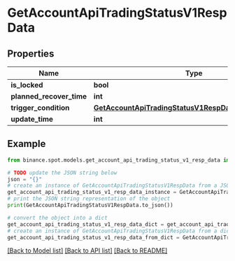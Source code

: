 # GetAccountApiTradingStatusV1RespData


## Properties

Name | Type | Description | Notes
------------ | ------------- | ------------- | -------------
**is_locked** | **bool** |  | [optional] 
**planned_recover_time** | **int** |  | [optional] 
**trigger_condition** | [**GetAccountApiTradingStatusV1RespDataTriggerCondition**](GetAccountApiTradingStatusV1RespDataTriggerCondition.md) |  | [optional] 
**update_time** | **int** |  | [optional] 

## Example

```python
from binance.spot.models.get_account_api_trading_status_v1_resp_data import GetAccountApiTradingStatusV1RespData

# TODO update the JSON string below
json = "{}"
# create an instance of GetAccountApiTradingStatusV1RespData from a JSON string
get_account_api_trading_status_v1_resp_data_instance = GetAccountApiTradingStatusV1RespData.from_json(json)
# print the JSON string representation of the object
print(GetAccountApiTradingStatusV1RespData.to_json())

# convert the object into a dict
get_account_api_trading_status_v1_resp_data_dict = get_account_api_trading_status_v1_resp_data_instance.to_dict()
# create an instance of GetAccountApiTradingStatusV1RespData from a dict
get_account_api_trading_status_v1_resp_data_from_dict = GetAccountApiTradingStatusV1RespData.from_dict(get_account_api_trading_status_v1_resp_data_dict)
```
[[Back to Model list]](../README.md#documentation-for-models) [[Back to API list]](../README.md#documentation-for-api-endpoints) [[Back to README]](../README.md)


